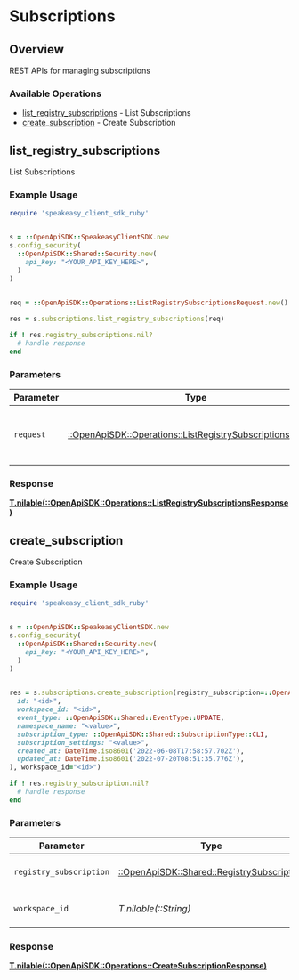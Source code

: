 # Subscriptions

## Overview

REST APIs for managing subscriptions

### Available Operations

* [list_registry_subscriptions](#list_registry_subscriptions) - List Subscriptions
* [create_subscription](#create_subscription) - Create Subscription

## list_registry_subscriptions

List Subscriptions

### Example Usage

```ruby
require 'speakeasy_client_sdk_ruby'


s = ::OpenApiSDK::SpeakeasyClientSDK.new
s.config_security(
  ::OpenApiSDK::Shared::Security.new(
    api_key: "<YOUR_API_KEY_HERE>",
  )
)


req = ::OpenApiSDK::Operations::ListRegistrySubscriptionsRequest.new()
    
res = s.subscriptions.list_registry_subscriptions(req)

if ! res.registry_subscriptions.nil?
  # handle response
end

```

### Parameters

| Parameter                                                                                                                 | Type                                                                                                                      | Required                                                                                                                  | Description                                                                                                               |
| ------------------------------------------------------------------------------------------------------------------------- | ------------------------------------------------------------------------------------------------------------------------- | ------------------------------------------------------------------------------------------------------------------------- | ------------------------------------------------------------------------------------------------------------------------- |
| `request`                                                                                                                 | [::OpenApiSDK::Operations::ListRegistrySubscriptionsRequest](../../models/operations/listregistrysubscriptionsrequest.md) | :heavy_check_mark:                                                                                                        | The request object to use for the request.                                                                                |

### Response

**[T.nilable(::OpenApiSDK::Operations::ListRegistrySubscriptionsResponse)](../../models/operations/listregistrysubscriptionsresponse.md)**



## create_subscription

Create Subscription

### Example Usage

```ruby
require 'speakeasy_client_sdk_ruby'


s = ::OpenApiSDK::SpeakeasyClientSDK.new
s.config_security(
  ::OpenApiSDK::Shared::Security.new(
    api_key: "<YOUR_API_KEY_HERE>",
  )
)

    
res = s.subscriptions.create_subscription(registry_subscription=::OpenApiSDK::Shared::RegistrySubscription.new(
  id: "<id>",
  workspace_id: "<id>",
  event_type: ::OpenApiSDK::Shared::EventType::UPDATE,
  namespace_name: "<value>",
  subscription_type: ::OpenApiSDK::Shared::SubscriptionType::CLI,
  subscription_settings: "<value>",
  created_at: DateTime.iso8601('2022-06-08T17:58:57.702Z'),
  updated_at: DateTime.iso8601('2022-07-20T08:51:35.776Z'),
), workspace_id="<id>")

if ! res.registry_subscription.nil?
  # handle response
end

```

### Parameters

| Parameter                                                                                 | Type                                                                                      | Required                                                                                  | Description                                                                               |
| ----------------------------------------------------------------------------------------- | ----------------------------------------------------------------------------------------- | ----------------------------------------------------------------------------------------- | ----------------------------------------------------------------------------------------- |
| `registry_subscription`                                                                   | [::OpenApiSDK::Shared::RegistrySubscription](../../models/shared/registrysubscription.md) | :heavy_check_mark:                                                                        | The subscription to create                                                                |
| `workspace_id`                                                                            | *T.nilable(::String)*                                                                     | :heavy_minus_sign:                                                                        | The workspace ID                                                                          |

### Response

**[T.nilable(::OpenApiSDK::Operations::CreateSubscriptionResponse)](../../models/operations/createsubscriptionresponse.md)**


